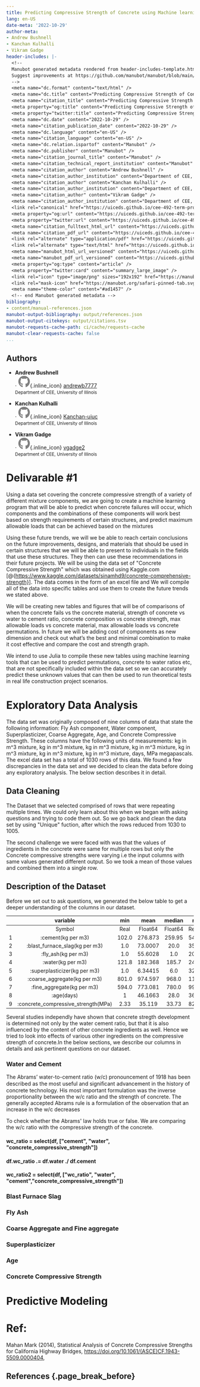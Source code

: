```yaml
---
title: Predicting Compressive Strength of Concrete using Machine learning
lang: en-US
date-meta: '2022-10-29'
author-meta:
- Andrew Bushnell
- Kanchan Kulhalli
- Vikram Gadge
header-includes: |-
  <!--
  Manubot generated metadata rendered from header-includes-template.html.
  Suggest improvements at https://github.com/manubot/manubot/blob/main/manubot/process/header-includes-template.html
  -->
  <meta name="dc.format" content="text/html" />
  <meta name="dc.title" content="Predicting Compressive Strength of Concrete using Machine learning" />
  <meta name="citation_title" content="Predicting Compressive Strength of Concrete using Machine learning" />
  <meta property="og:title" content="Predicting Compressive Strength of Concrete using Machine learning" />
  <meta property="twitter:title" content="Predicting Compressive Strength of Concrete using Machine learning" />
  <meta name="dc.date" content="2022-10-29" />
  <meta name="citation_publication_date" content="2022-10-29" />
  <meta name="dc.language" content="en-US" />
  <meta name="citation_language" content="en-US" />
  <meta name="dc.relation.ispartof" content="Manubot" />
  <meta name="dc.publisher" content="Manubot" />
  <meta name="citation_journal_title" content="Manubot" />
  <meta name="citation_technical_report_institution" content="Manubot" />
  <meta name="citation_author" content="Andrew Bushnell" />
  <meta name="citation_author_institution" content="Department of CEE, University of Illinois" />
  <meta name="citation_author" content="Kanchan Kulhalli" />
  <meta name="citation_author_institution" content="Department of CEE, University of Illinois" />
  <meta name="citation_author" content="Vikram Gadge" />
  <meta name="citation_author_institution" content="Department of CEE, University of Illinois" />
  <link rel="canonical" href="https://uiceds.github.io/cee-492-term-project-fall-2022-avk/" />
  <meta property="og:url" content="https://uiceds.github.io/cee-492-term-project-fall-2022-avk/" />
  <meta property="twitter:url" content="https://uiceds.github.io/cee-492-term-project-fall-2022-avk/" />
  <meta name="citation_fulltext_html_url" content="https://uiceds.github.io/cee-492-term-project-fall-2022-avk/" />
  <meta name="citation_pdf_url" content="https://uiceds.github.io/cee-492-term-project-fall-2022-avk/manuscript.pdf" />
  <link rel="alternate" type="application/pdf" href="https://uiceds.github.io/cee-492-term-project-fall-2022-avk/manuscript.pdf" />
  <link rel="alternate" type="text/html" href="https://uiceds.github.io/cee-492-term-project-fall-2022-avk/v/d921c0d0e9b56c26f1acb223867eb5d75be3cffd/" />
  <meta name="manubot_html_url_versioned" content="https://uiceds.github.io/cee-492-term-project-fall-2022-avk/v/d921c0d0e9b56c26f1acb223867eb5d75be3cffd/" />
  <meta name="manubot_pdf_url_versioned" content="https://uiceds.github.io/cee-492-term-project-fall-2022-avk/v/d921c0d0e9b56c26f1acb223867eb5d75be3cffd/manuscript.pdf" />
  <meta property="og:type" content="article" />
  <meta property="twitter:card" content="summary_large_image" />
  <link rel="icon" type="image/png" sizes="192x192" href="https://manubot.org/favicon-192x192.png" />
  <link rel="mask-icon" href="https://manubot.org/safari-pinned-tab.svg" color="#ad1457" />
  <meta name="theme-color" content="#ad1457" />
  <!-- end Manubot generated metadata -->
bibliography:
- content/manual-references.json
manubot-output-bibliography: output/references.json
manubot-output-citekeys: output/citations.tsv
manubot-requests-cache-path: ci/cache/requests-cache
manubot-clear-requests-cache: false
...
```






<!--

<small><em>
This manuscript
([permalink](https://uiceds.github.io/cee-492-term-project-fall-2022-avk/v/d921c0d0e9b56c26f1acb223867eb5d75be3cffd/))
was automatically generated
from [uiceds/cee-492-term-project-fall-2022-avk@d921c0d](https://github.com/uiceds/cee-492-term-project-fall-2022-avk/tree/d921c0d0e9b56c26f1acb223867eb5d75be3cffd)
on October 29, 2022.
</em></small>
-->

## Authors



+ **Andrew Bushnell**<br>
    · ![GitHub icon](images/github.svg){.inline_icon}
    [andrewb7777](https://github.com/andrewb7777)<br>
  <small>
     Department of CEE, University of Illinois
  </small>

+ **Kanchan Kulhalli**<br>
    · ![GitHub icon](images/github.svg){.inline_icon}
    [Kanchan-uiuc](https://github.com/Kanchan-uiuc)<br>
  <small>
     Department of CEE, University of Illinois
  </small>

+ **Vikram Gadge**<br>
    · ![GitHub icon](images/github.svg){.inline_icon}
    [vgadge2](https://github.com/vgadge2)<br>
  <small>
     Department of CEE, University of Illinois
  </small>



# Delivarable #1
Using a data set covering the concrete compressive strength of a variety of different mixture components, we are going to create a machine learning program that will be able to predict when concrete failures will occur, which components and the combinations of these components will work best based on strength requirements of certain structures, and predict maximum allowable loads that can be achieved based on the mixtures  

Using these future trends, we will we be able to reach certain conclusions on the future improvements, designs, and materials that should be used in certain structures that we will be able to present to individuals in the fields that use these structures. They then can use these recommendations in their future projects. We will be using the data set of "Concrete Compressive Strength" which was obtained using Kaggle.com [@{https://www.kaggle.com/datasets/sinamhd9/concrete-comprehensive-strength}]. The data comes in the form of an excel file and We will compile all of the data into specific tables and use them to create the future trends we stated above.  

We will be creating new tables and figures that will be of comparisons of when the concrete fails vs the concrete material, strength of concrete vs water to cement ratio, concrete composition vs concrete strength, max allowable loads vs concrete material, max allowable loads vs concrete permutations. In future we will be adding cost of components as new dimension and check out what’s the best and minimal combination to make it cost effective and compare the cost and strength graph.
 
We intend to use Julia to compile these new tables using machine learning tools that can be used to predict permutations, concrete to water ratios etc, that are not specifically included within the data set so we can accurately predict these unknown values that can then be used to run theoretical tests in real life construction project scenarios.

# Exploratory Data Analysis

The data set was originally composed of nine columns of data that state the following information: Fly Ash component, Water component, Superplasticizer, Coarse Aggregate, Age, and Concrete Compressive Strength. These columns have the following units of measurements: kg in m^3 mixture, kg in m^3 mixture, kg in m^3 mixture, kg in m^3 mixture, kg in m^3 mixture, kg in m^3 mixture, kg in m^3 mixture, days, MPa megapascals. The excel data set has a total of 1030 rows of this data. We found a few discrepancies in the data set and we decided to clean the data before doing any exploratory analysis. The below section describes it in detail.

## Data Cleaning
The Dataset that we selected comprised of rows that were repeating multiple times. We could only learn about this when we began with asking questions and trying to code them out. So we go back and clean the data set by using "Unique" fuction, after which the rows reduced from 1030 to 1005.

The second challenge we were faced with was that the values of ingredients in the concrete were same for multiple rows but only the Concrete compressive strengths were varying i.e the input columns with same values generated different output. So we took a mean of those values and combined them into a single row.


## Description of the Dataset

Before we set out to ask questions, we generated the below table to get a deeper understanding of the columns in our dataset.

|   |               variable              |  min  |   mean  |  median | max    |
|:-:|:-----------------------------------:|:-----:|:-------:|:-------:|--------|
|   |                Symbol               |  Real | Float64 | Float64 |  Real  |
| 1 | :cement(kg per m3)                  | 102.0 | 276.873 | 259.95  | 540.0  |
| 2 | :blast_furnace_slag(kg per m3)      | 1.0   | 73.0007 | 20.0    | 359.4  |
| 3 | :fly_ash(kg per m3)                 | 1.0   | 55.6028 | 1.0     | 200.1  |
| 4 | :water(kg per m3)                   | 121.8 | 182.368 | 185.7   | 247.0  |
| 5 | :superplasticizer(kg per m3)        | 1.0   | 6.34415 | 6.0     | 32.2   |
| 6 | :coarse_aggregate(kg per m3)        | 801.0 | 974.597 | 968.0   | 1145.0 |
| 7 | :fine_aggregate(kg per m3)          | 594.0 | 773.081 | 780.0   | 992.6  |
| 8 | :age(days)                          | 1     | 46.1663 | 28.0    | 365    |
| 9 | :concrete_compressive_strength(MPa) | 2.33  | 35.119  | 33.73   | 82.6   |


Several studies independly have shown that concrete stregth development is determined not only by the water cement ratio, but that it is also influenced by the content of other concrete ingredients as well. Hence we tried to look into effects of various other ingredients on the compressive strength of concrete.In the below sections, we describe our columns in details and ask pertinent questions on our dataset.

### Water and Cement
The Abrams’ water-to-cement ratio (w/c) pronouncement of 1918 has been described as the most useful and signiﬁcant advancement in the history of concrete technology. His most important formulation was the inverse proportionality between the w/c ratio and the strength of concrete. The generally accepted Abrams rule is a formulation of the observation that an increase in the w/c decreases 

To check whether the Abrams' law holds true or false.
We are comparing the w/c ratio with the compressive strength of the concrete.

#### wc_ratio = select(df, ["cement", "water", "concrete_compressive_strength"])
#### df.wc_ratio .= df.water ./ df.cement 
#### wc_ratio2 = select(df, ["wc_ratio", "water", "cement","concrete_compressive_strength"])

### Blast Furnace Slag

### Fly Ash

### Coarse Aggregate and Fine aggregate

### Superplasticizer

### Age

### Concrete Compressive Strength




# Predictive Modeling



# Ref:
Mahan Mark (2014), Statistical Analysis of Concrete Compressive Strengths for California Highway Bridges, https://doi.org/10.1061/(ASCE)CF.1943-5509.0000404,


## References {.page_break_before}

<!-- Explicitly insert bibliography here -->
<div id="refs"></div>
